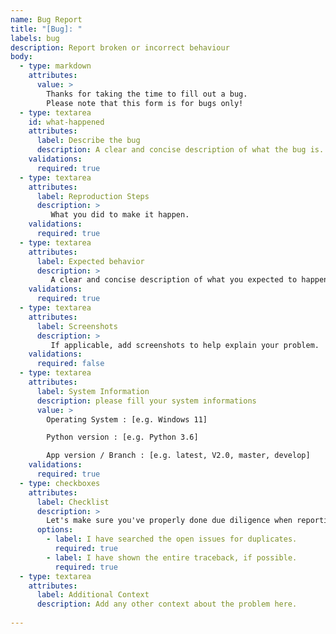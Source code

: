 ```yaml
---
name: Bug Report
title: "[Bug]: "
labels: bug
description: Report broken or incorrect behaviour
body:
  - type: markdown
    attributes:
      value: >
        Thanks for taking the time to fill out a bug.
        Please note that this form is for bugs only!
  - type: textarea
    id: what-happened
    attributes:
      label: Describe the bug
      description: A clear and concise description of what the bug is.
    validations:
      required: true
  - type: textarea
    attributes:
      label: Reproduction Steps
      description: >
         What you did to make it happen.
    validations:
      required: true
  - type: textarea
    attributes:
      label: Expected behavior
      description: >
         A clear and concise description of what you expected to happen.
    validations:
      required: true
  - type: textarea
    attributes:
      label: Screenshots
      description: >
         If applicable, add screenshots to help explain your problem.
    validations:
      required: false
  - type: textarea
    attributes:
      label: System Information
      description: please fill your system informations
      value: >
        Operating System : [e.g. Windows 11]

        Python version : [e.g. Python 3.6]

        App version / Branch : [e.g. latest, V2.0, master, develop]
    validations:
      required: true
  - type: checkboxes
    attributes:
      label: Checklist
      description: >
        Let's make sure you've properly done due diligence when reporting this issue!
      options:
        - label: I have searched the open issues for duplicates.
          required: true
        - label: I have shown the entire traceback, if possible.
          required: true
  - type: textarea
    attributes:
      label: Additional Context
      description: Add any other context about the problem here.
    
---
```



